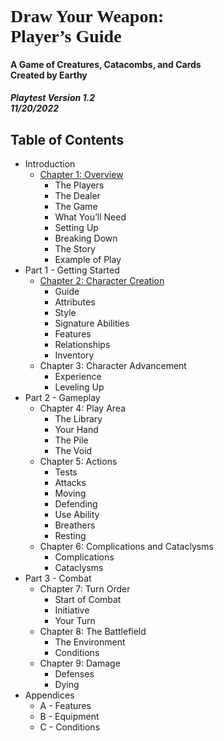 
# <span style="font-family:MedievalSharp">Draw Your Weapon:<br/>Player’s Guide</span>  
#### A Game of Creatures, Catacombs, and Cards<br/>Created by Earthy  

##### Playtest Version 1.2<br/>11/20/2022

## Table of Contents

* Introduction
    * [Chapter 1: Overview](Introduction/Overview.md)
        * The Players
        * The Dealer
        * The Game
        * What You’ll Need
        * Setting Up
        * Breaking Down
        * The Story
        * Example of Play
* Part 1 - Getting Started
    * [Chapter 2: Character Creation](PartOne/CharacterCreation.md)
        * Guide
        * Attributes
        * Style
        * Signature Abilities
        * Features
        * Relationships
        * Inventory
    * Chapter 3: Character Advancement 
        * Experience
        * Leveling Up
* Part 2 - Gameplay
    * Chapter 4: Play Area
        * The Library
        * Your Hand
        * The Pile
        * The Void
    * Chapter 5: Actions
        * Tests
        * Attacks
        * Moving
        * Defending
        * Use Ability
        * Breathers
        * Resting
    * Chapter 6: Complications and Cataclysms
        * Complications
        * Cataclysms
* Part 3 - Combat
    * Chapter 7: Turn Order
        * Start of Combat
        * Initiative
        * Your Turn
    * Chapter 8: The Battlefield
        * The Environment
        * Conditions
    * Chapter 9: Damage
        * Defenses
        * Dying
* Appendices
    * A - Features
    * B - Equipment
    * C - Conditions


